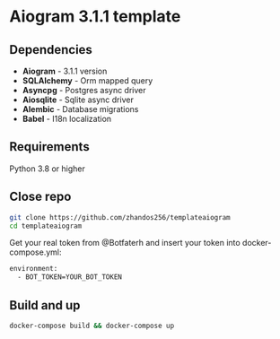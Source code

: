 # Aiogram 3.1.1 template

## Dependencies

- **Aiogram** - 3.1.1 version
- **SQLAlchemy** - Orm mapped query
- **Asyncpg** - Postgres async driver
- **Aiosqlite** - Sqlite async driver
- **Alembic** - Database migrations
- **Babel** - I18n localization

## Requirements

Python 3.8 or higher

## Close repo

```bash
git clone https://github.com/zhandos256/templateaiogram
cd templateaiogram
```

Get your real token from @Botfaterh and insert your token into docker-compose.yml:

```bash
environment:
  - BOT_TOKEN=YOUR_BOT_TOKEN
```

## Build and up

```bash
docker-compose build && docker-compose up
```
